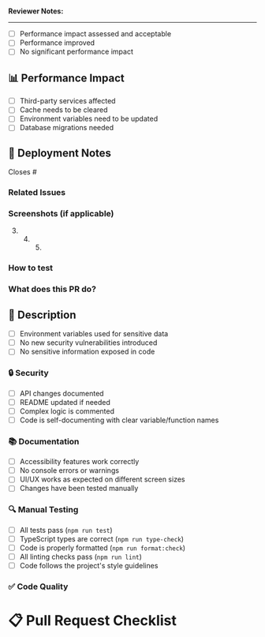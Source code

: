 #

<!-- Additional context for reviewers -->

**Reviewer Notes:**

---

- [ ] Performance impact assessed and acceptable
- [ ] Performance improved
- [ ] No significant performance impact

<!-- Describe any performance implications -->

## 📊 Performance Impact

- [ ] Third-party services affected
- [ ] Cache needs to be cleared
- [ ] Environment variables need to be updated
- [ ] Database migrations needed

<!-- Any special deployment considerations -->

## 🚀 Deployment Notes

Closes #

<!-- Link to related issues -->

### Related Issues

<!-- Add screenshots for UI changes -->

### Screenshots (if applicable)

3. 4. 5.

<!-- Provide steps to test the changes -->

### How to test

<!-- Describe the changes and why they were made -->

### What does this PR do?

## 📝 Description

- [ ] Environment variables used for sensitive data
- [ ] No new security vulnerabilities introduced
- [ ] No sensitive information exposed in code

### 🔒 Security

- [ ] API changes documented
- [ ] README updated if needed
- [ ] Complex logic is commented
- [ ] Code is self-documenting with clear variable/function names

### 📚 Documentation

- [ ] Accessibility features work correctly
- [ ] No console errors or warnings
- [ ] UI/UX works as expected on different screen sizes
- [ ] Changes have been tested manually

### 🔍 Manual Testing

- [ ] All tests pass (`npm run test`)
- [ ] TypeScript types are correct (`npm run type-check`)
- [ ] Code is properly formatted (`npm run format:check`)
- [ ] All linting checks pass (`npm run lint`)
- [ ] Code follows the project's style guidelines

### ✅ Code Quality

# 📋 Pull Request Checklist
